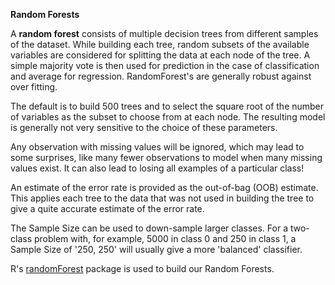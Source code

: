 **Random Forests**

A **random forest** consists of multiple decision trees from different
samples of the dataset.  While building each tree, random subsets of
the available variables are considered for splitting the data at each
node of the tree. A simple majority vote is then used for prediction
in the case of classification and average for regression.
RandomForest's are generally robust against over fitting.

The default is to build 500 trees and to select the square root of the
number of variables as the subset to choose from at each node. The
resulting model is generally not very sensitive to the choice of these
parameters.

Any observation with missing values will be ignored, which may lead to
some surprises, like many fewer observations to model when many
missing values exist. It can also lead to losing all examples of a
particular class!

An estimate of the error rate is provided as the out-of-bag (OOB)
estimate. This applies each tree to the data that was not used in
building the tree to give a quite accurate estimate of the error rate.

The Sample Size can be used to down-sample larger classes.  For a
two-class problem with, for example, 5000 in class 0 and 250 in class
1, a Sample Size of '250, 250' will usually give a more 'balanced'
classifier.

R's
[randomForest](https://www.rdocumentation.org/packages/randomForest)
package is used to build our Random Forests.

